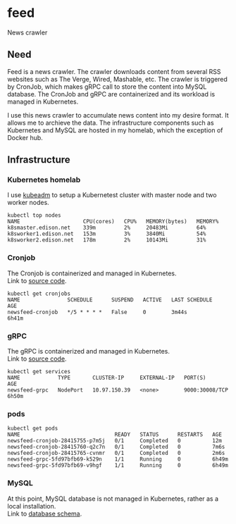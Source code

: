 # feed
News crawler

## Need

Feed is a news crawler.  The crawler downloads content from several RSS websites such as The Verge, Wired, Mashable, etc.  The crawler is triggered by CronJob, which makes gRPC call to store the content into MySQL database.  The CronJob and gRPC are containerized and its workload is managed in Kubernetes.  

I use this news crawler to accumulate news content into my desire format.  It allows me to archieve the data.  The infrastructure components such as Kubernetes and MySQL are hosted in my homelab, which the exception of Docker hub.

## Infrastructure

### Kubernetes homelab

I use [kubeadm](https://kubernetes.io/docs/reference/setup-tools/kubeadm/) to setup a Kubernetest cluster with master node and two worker nodes.

```
kubectl top nodes
NAME                    CPU(cores)   CPU%   MEMORY(bytes)   MEMORY%
k8smaster.edison.net    339m         2%     20483Mi         64%
k8sworker1.edison.net   153m         3%     3840Mi          54%
k8sworker2.edison.net   178m         2%     10143Mi         31%
```

### Cronjob

The Cronjob is containerized and managed in Kubernetes.   
Link to [source code](https://github.com/elumbantoruan/feed/tree/main/cmd/cronjob).

```
kubectl get cronjobs
NAME               SCHEDULE      SUSPEND   ACTIVE   LAST SCHEDULE   AGE
newsfeed-cronjob   */5 * * * *   False     0        3m44s           6h41m
```

### gRPC

The gRPC is containerized and managed in Kubernetes.  
Link to [source code](https://github.com/elumbantoruan/feed/tree/main/cmd/grpc/server).
```
kubectl get services
NAME            TYPE       CLUSTER-IP     EXTERNAL-IP   PORT(S)          AGE
newsfeed-grpc   NodePort   10.97.150.39   <none>        9000:30008/TCP   6h50m
```

### pods
```
kubectl get pods
NAME                              READY   STATUS      RESTARTS   AGE
newsfeed-cronjob-28415755-p7m5j   0/1     Completed   0          12m
newsfeed-cronjob-28415760-q2c7n   0/1     Completed   0          7m6s
newsfeed-cronjob-28415765-cvnmr   0/1     Completed   0          2m6s
newsfeed-grpc-5fd97bfb69-k529n    1/1     Running     0          6h49m
newsfeed-grpc-5fd97bfb69-v9hgf    1/1     Running     0          6h49m
```

### MySQL

At this point, MySQL database is not managed in Kubernetes, rather as a local installation.  
Link to [database schema](https://github.com/elumbantoruan/feed/tree/main/pkg/storage/db-script).